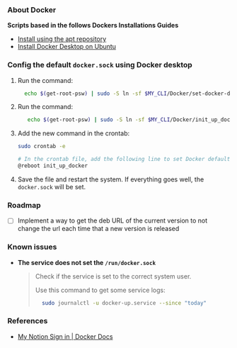 ### About Docker

**Scripts based in the follows Dockers Installations Guides**

- [Install using the apt repository](https://docs.docker.com/engine/install/ubuntu/#install-using-the-repository)
- [Install Docker Desktop on Ubuntu](https://docs.docker.com/desktop/install/ubuntu/)

### Config the default `docker.sock` using Docker desktop

1. Run the command:
    ```bash
      echo $(get-root-psw) | sudo -S ln -sf $MY_CLI/Docker/set-docker-default.sh /usr/bin/set-docker-default
    ```
2. Run the command:
   ```bash
      echo $(get-root-psw) | sudo -S ln -sf $MY_CLI/Docker/init_up_docker.sh /usr/bin/init_up_docker
   ```   

3. Add the new command in the crontab:
    ```bash
    sudo crontab -e
    
    # In the crontab file, add the following line to set Docker default at reboot:
    @reboot init_up_docker
    ```
4. Save the file and restart the system. If everything goes well, the `docker.sock` will be set.
   
   

### Roadmap
- [ ] Implement a way to get the deb URL of the current version to not change the url each time that a new version is released

### Known issues

- **The service does not set the `/run/docker.sock`**
  > Check if the service is set to the correct system user.
  >
  > Use this command to get some service logs:
  >
  > ```bash
  >   sudo journalctl -u docker-up.service --since "today"
  > ```


### References
 - [My Notion Sign in | Docker Docs](https://www.notion.so/fernando-avanzo/Sign-in-Docker-Docs-117b3def3e7c812fb8cdd5509cb8478c?pvs=4)
